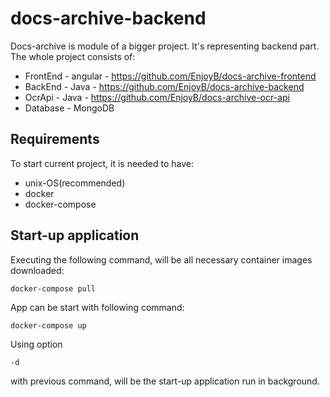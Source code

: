 # docs-archive-backend
Docs-archive is module of a bigger project.
It's representing backend part.
The whole project consists of:
* FrontEnd - angular - https://github.com/EnjoyB/docs-archive-frontend
* BackEnd - Java - https://github.com/EnjoyB/docs-archive-backend
* OcrApi - Java - https://github.com/EnjoyB/docs-archive-ocr-api
* Database - MongoDB

## Requirements
To start current project, it is needed to have:
* unix-OS(recommended)
* docker
* docker-compose

## Start-up application
Executing the following command, will be all necessary container images downloaded:
```
docker-compose pull
```

App can be start with following command:

```
docker-compose up
```
Using option
```
-d
```
with previous command, will be the start-up application run in background.

